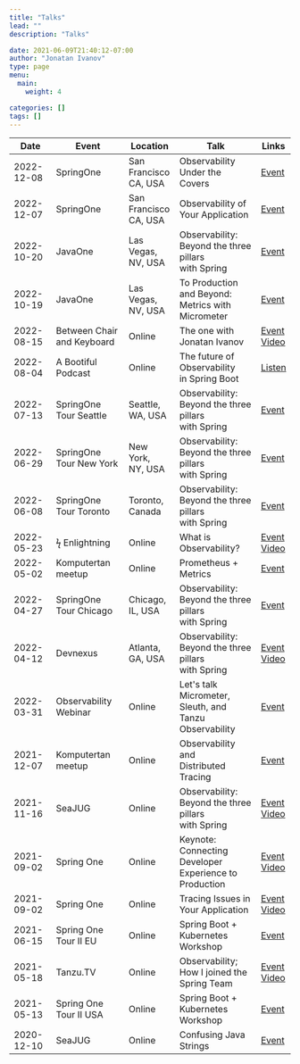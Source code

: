 ```yaml
---
title: "Talks"
lead: ""
description: "Talks"

date: 2021-06-09T21:40:12-07:00
author: "Jonatan Ivanov"
type: page
menu:
  main:
    weight: 4

categories: []
tags: []
---
```


| Date       | Event                          | Location                    | Talk                                                        | Links |
|------------|--------------------------------|-----------------------------|-------------------------------------------------------------|-------|
| 2022-12-08 | SpringOne                      | San<br>Francisco<br>CA, USA | Observability Under the Covers                              | [Event](https://springone.io/2022/sessions/observability-of-your-application) |
| 2022-12-07 | SpringOne                      | San<br>Francisco<br>CA, USA | Observability of Your Application                           | [Event](https://springone.io/2022/sessions/observability-of-your-application) |
| 2022-10-20 | JavaOne                        | Las Vegas,<br>NV, USA       | Observability:<br>Beyond the three pillars<br>with Spring   | [Event](https://reg.rf.oracle.com/flow/oracle/cloudworld/session-catalog/page/catalog?search.topic=1651238230807008ZfDn&search=LIT3834) |
| 2022-10-19 | JavaOne                        | Las Vegas,<br>NV, USA       | To Production and Beyond:<br>Metrics with Micrometer        | [Event](https://reg.rf.oracle.com/flow/oracle/cloudworld/session-catalog/page/catalog?search.topic=1651238230807008ZfDn&search=LRN3692) |
| 2022-08-15 | Between Chair<br> and Keyboard | Online                      | The one with Jonatan Ivanov                                 | [Event](https://tanzu.vmware.com/developer/tv/bcak/)<br>[Video](https://www.youtube.com/watch?v=WJtFW0o4Hho) |
| 2022-08-04 | A Bootiful Podcast             | Online                      | The future of Observability<br>in Spring Boot               | [Listen](https://spring.io/blog/2022/08/04/a-bootiful-podcast-observability-guru-jonatan-ivanov-on-the-future-of-observability-in-spring-boot) |
| 2022-07-13 | SpringOne Tour Seattle         | Seattle,<br>WA, USA         | Observability:<br>Beyond the three pillars<br>with Spring   | [Event](https://tanzu.vmware.com/developer/springone-tour/2022/seattle/) |
| 2022-06-29 | SpringOne Tour New York        | New York,<br>NY, USA        | Observability:<br>Beyond the three pillars<br>with Spring   | [Event](https://tanzu.vmware.com/developer/springone-tour/2022/new-york/) |
| 2022-06-08 | SpringOne Tour Toronto         | Toronto,<br>Canada          | Observability:<br>Beyond the three pillars<br>with Spring   | [Event](https://tanzu.vmware.com/developer/springone-tour/2022/toronto/) |
| 2022-05-23 | ϟ Enlightning                  | Online                      | What is Observability?                                      | [Event](https://tanzu.vmware.com/developer/tv/enlightning/)<br>[Video](https://www.youtube.com/watch?v=-fCOxnu6FYA)|
| 2022-05-02 | Komputertan meetup             | Online                      | Prometheus + Metrics                                        | [Event](https://ern0.github.io/komputertan.html) |
| 2022-04-27 | SpringOne Tour Chicago         | Chicago,<br>IL, USA         | Observability:<br>Beyond the three pillars<br>with Spring   | [Event](https://tanzu.vmware.com/developer/springone-tour/2022/chicago/) |
| 2022-04-12 | Devnexus                       | Atlanta,<br>GA, USA         | Observability:<br>Beyond the three pillars<br>with Spring   | [Event](https://devnexus.com/speakers/2658)<br>[Video](https://www.youtube.com/watch?v=0sV-_qPNtdA) |
| 2022-03-31 | Observability Webinar          | Online                      | Let's talk Micrometer,<br>Sleuth, and Tanzu Observability   | [Event](https://tanzu.vmware.com/content/webinars/mar-31-lets-talk-micrometer-sleuth-and-tanzu-observability) |
| 2021-12-07 | Komputertan meetup             | Online                      | Observability and<br>Distributed Tracing                    | [Event](https://ern0.github.io/komputertan.html) |
| 2021-11-16 | SeaJUG                         | Online                      | Observability:<br>Beyond the three pillars<br>with Spring   | [Event](https://www.meetup.com/seajug/events/281076240/)<br>[Video](https://www.youtube.com/watch?v=qw_eyZ1MQJ0) |
| 2021-09-02 | Spring One                     | Online                      | Keynote: Connecting Developer<br> Experience to Production  | [Event](https://springone.io/2021/schedule)<br>[Video](https://www.youtube.com/watch?v=QMCYmaPa_14) |
| 2021-09-02 | Spring One                     | Online                      | Tracing Issues in Your Application                          | [Event](https://springone.io/2021/sessions/tracing-issues-in-your-application)<br>[Video](https://www.youtube.com/watch?v=kGUbTQSR0jA) |
| 2021-06-15 | Spring One Tour II EU          | Online                      | Spring Boot + Kubernetes<br>Workshop                        | [Event](https://tanzu.vmware.com/developer/tv/springone-tour/0017/) |
| 2021-05-18 | Tanzu.TV                       | Online                      | Observability;<br>How I joined the Spring Team              | [Event](https://tanzu.vmware.com/developer/tv/tanzu-tuesdays/0054/)<br>[Video](https://www.youtube.com/watch?v=lTbhTvew_7A) |
| 2021-05-13 | Spring One Tour II USA         | Online                      | Spring Boot + Kubernetes<br>Workshop                        | [Event](https://tanzu.vmware.com/developer/tv/springone-tour/0016/) |
| 2020-12-10 | SeaJUG                         | Online                      | Confusing Java Strings                                      | [Event](https://www.meetup.com/seajug/events/274923897/) |
